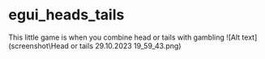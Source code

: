 # egui_heads_tails
This little game is when you combine head or tails with gambling
![Alt text](screenshot\Head or tails 29.10.2023 19_59_43.png)
